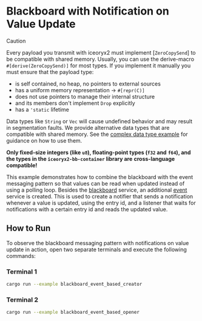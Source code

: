 # Blackboard with Notification on Value Update

> [!CAUTION]
> Every payload you transmit with iceoryx2 must implement [`ZeroCopySend`] to
> be compatible with shared memory.
> Usually, you can use the derive-macro `#[derive(ZeroCopySend)]` for most
> types. If you implement it manually you must ensure that the payload type:
>
> * is self contained, no heap, no pointers to external sources
> * has a uniform memory representation -> `#[repr(C)]`
> * does not use pointers to manage their internal structure
> * and its members don't implement `Drop` explicitly
> * has a `'static` lifetime
>
> Data types like `String` or `Vec` will cause undefined behavior and may
> result in segmentation faults. We provide alternative data types that are
> compatible with shared memory. See the
> [complex data type example](../complex_data_types) for guidance on how to
> use them.
>
> **Only fixed-size integers (like `u8`), floating-point types (`f32` and**
> **`f64`), and the types in the `iceoryx2-bb-container` library are**
> **cross-language compatible!**

This example demonstrates how to combine the blackboard with the event messaging
pattern so that values can be read when updated instead of using a polling loop.
Besides the [blackboard](../blackboard) service, an additional [event](../event)
service is created. This is used to create a notifier that sends a notification
whenever a value is updated, using the entry id, and a listener that waits for
notifications with a certain entry id and reads the updated value.

## How to Run

To observe the blackboard messaging pattern with notifications on value update
in action, open two separate terminals and execute the following commands:

### Terminal 1

```sh
cargo run --example blackboard_event_based_creator
```

### Terminal 2

```sh
cargo run --example blackboard_event_based_opener
```
